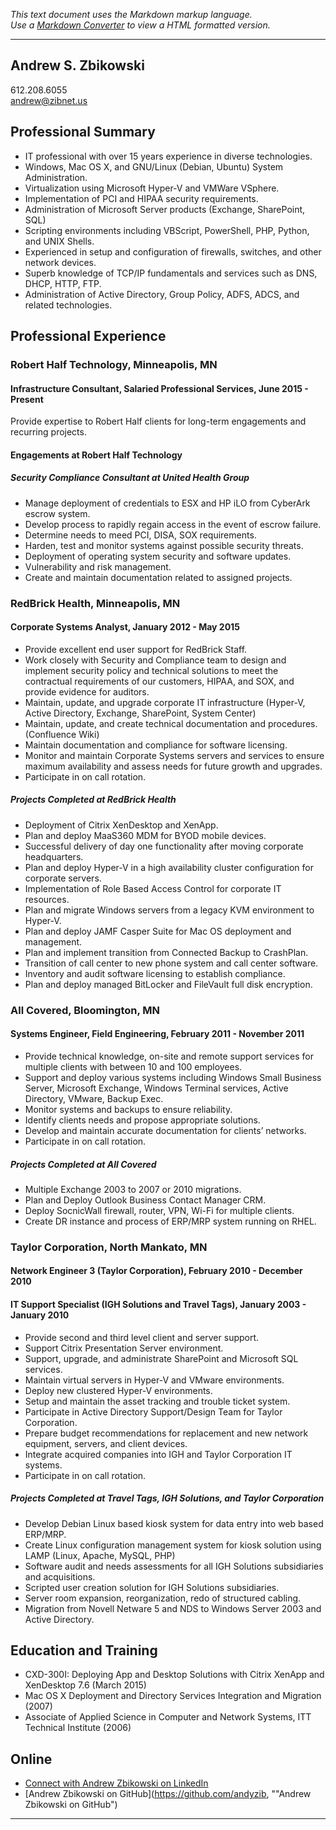*This text document uses the Markdown markup language.*  
*Use a [Markdown Converter](http://daringfireball.net/projects/markdown/dingus "Markdown Converter") to view a HTML formatted version.*

---

## Andrew S. Zbikowski
612.208.6055  
andrew@zibnet.us  

## Professional Summary
* IT professional with over 15 years experience in diverse technologies. 
* Windows, Mac OS X, and GNU/Linux (Debian, Ubuntu) System Administration. 
* Virtualization using Microsoft Hyper-V and VMWare VSphere.
* Implementation of PCI and HIPAA security requirements. 
* Administration of Microsoft Server products (Exchange, SharePoint, SQL)
* Scripting environments including VBScript, PowerShell, PHP, Python, and UNIX Shells.  
* Experienced in setup and configuration of firewalls, switches, and other network devices.  
* Superb knowledge of TCP/IP fundamentals and services such as DNS, DHCP, HTTP, FTP. 
* Administration of Active Directory, Group Policy, ADFS, ADCS, and related technologies.  

## Professional Experience

### Robert Half Technology, Minneapolis, MN
#### Infrastructure Consultant, Salaried Professional Services, June 2015 - Present
Provide expertise to Robert Half clients for long-term engagements and recurring projects. 

#### Engagements at Robert Half Technology
##### Security Compliance Consultant at United Health Group
* Manage deployment of credentials to ESX and HP iLO from CyberArk escrow system.
* Develop process to rapidly regain access in the event of escrow failure. 
* Determine needs to meed PCI, DISA, SOX requirements.
* Harden, test and monitor systems against possible security threats. 
* Deployment of operating system security and software updates. 
* Vulnerability and risk management.
* Create and maintain documentation related to assigned projects. 

### RedBrick Health, Minneapolis, MN
#### Corporate Systems Analyst, January 2012 - May 2015
* Provide excellent end user support for RedBrick Staff. 
* Work closely with Security and Compliance team to design and implement security policy 
and technical solutions to meet the contractual requirements of our customers, HIPAA, and SOX, and provide evidence for auditors.  
* Maintain, update, and upgrade corporate IT infrastructure (Hyper-V, Active Directory, Exchange, SharePoint, System Center) 
* Maintain, update, and create technical documentation and procedures. (Confluence Wiki)
* Maintain documentation and compliance for software licensing. 
* Monitor and maintain Corporate Systems servers and services to ensure maximum availability and assess needs for future growth and upgrades.
* Participate in on call rotation. 

##### Projects Completed at RedBrick Health
* Deployment of Citrix XenDesktop and XenApp.  
* Plan and deploy MaaS360 MDM for BYOD mobile devices. 
* Successful delivery of day one functionality after moving corporate headquarters.  
* Plan and deploy Hyper-V in a high availability cluster configuration for corporate servers.  
* Implementation of Role Based Access Control for corporate IT resources.  
* Plan and migrate Windows servers from a legacy KVM environment to Hyper-V.  
* Plan and deploy JAMF Casper Suite for Mac OS deployment and management.
* Plan and implement transition from Connected Backup to CrashPlan.
* Transition of call center to new phone system and call center software. 
* Inventory and audit software licensing to establish compliance.
* Plan and deploy managed BitLocker and FileVault full disk encryption. 

### All Covered, Bloomington, MN 
#### Systems Engineer, Field Engineering, February 2011 - November 2011 
* Provide technical knowledge, on-site and remote support services for multiple clients with between 10 and 100 employees.  
* Support and deploy various systems including Windows Small Business Server, Microsoft Exchange, Windows Terminal services, Active Directory, VMware, Backup Exec.  
* Monitor systems and backups to ensure reliability.  
* Identify clients needs and propose appropriate solutions.  
* Develop and maintain accurate documentation for clients’ networks. 
* Participate in on call rotation.

##### Projects Completed at All Covered 
* Multiple Exchange 2003 to 2007 or 2010 migrations.  
* Plan and Deploy Outlook Business Contact Manager CRM. 
* Deploy SocnicWall firewall, router, VPN, Wi-Fi for multiple clients.  
* Create DR instance and process of ERP/MRP system running on RHEL.

### Taylor Corporation, North Mankato, MN 
#### Network Engineer 3 (Taylor Corporation), February 2010 - December 2010 
#### IT Support Specialist (IGH Solutions and Travel Tags), January 2003 - January 2010
* Provide second and third level client and server support. 
* Support Citrix Presentation Server environment.  
* Support, upgrade, and administrate SharePoint and Microsoft SQL services.  
* Maintain virtual servers in Hyper-V and VMware environments.  
* Deploy new clustered Hyper-V environments.  
* Setup and maintain the asset tracking and trouble ticket system.  
* Participate in Active Directory Support/Design Team for Taylor Corporation.  
* Prepare budget recommendations for replacement and new network equipment, servers, and client devices.  
* Integrate acquired companies into IGH and Taylor Corporation IT systems. 
* Participate in on call rotation. 

##### Projects Completed at Travel Tags, IGH Solutions, and Taylor Corporation
* Develop Debian Linux based kiosk system for data entry into web based ERP/MRP.  
* Create Linux configuration management system for kiosk solution using LAMP (Linux, Apache, MySQL, PHP) 
* Software audit and needs assessments for all IGH Solutions subsidiaries and acquisitions.  
* Scripted user creation solution for IGH Solutions subsidiaries.  
* Server room expansion, reorganization, redo of structured cabling.  
* Migration from Novell Netware 5 and NDS to Windows Server 2003 and Active Directory. 

## Education and Training
* CXD-300I: Deploying App and Desktop Solutions with Citrix XenApp and XenDesktop 7.6 (March 2015) 
* Mac OS X Deployment and Directory Services Integration and Migration (2007)
* Associate of Applied Science in Computer and Network Systems, ITT Technical Institute (2006) 

## Online
* [Connect with Andrew Zbikowski on LinkedIn](https://www.linkedin.com/in/andrewzbikowski, "Connect with Andrew Zbikowski on LinkedIn")
* [Andrew Zbikowski on GitHub](https://github.com/andyzib, ""Andrew Zbikowski on GitHub")

---
